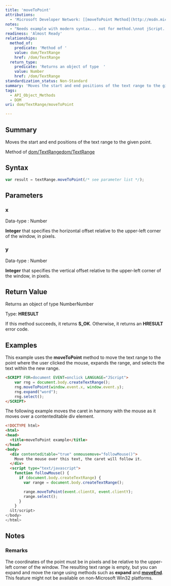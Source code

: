 ```yaml
---
title: 'moveToPoint'
attributions:
  - 'Microsoft Developer Network: [[moveToPoint Method](http://msdn.microsoft.com/en-us/library/ie/ms536632(v=vs.85).aspx) Article]'
notes:
  - "Needs example with modern syntax... not for method.\nnot jScript. added new example,\n\nold example needs replacement."
readiness: 'Almost Ready'
relationships:
  method_of:
    predicate: 'Method of '
    value: dom/TextRange
    href: /dom/TextRange
  return_type:
    predicate: 'Returns an object of type  '
    value: Number
    href: /dom/TextRange
standardization_status: Non-Standard
summary: 'Moves the start and end positions of the text range to the given point.'
tags:
  - API_Object_Methods
  - DOM
uri: dom/TextRange/moveToPoint

---
```

## Summary

Moves the start and end positions of the text range to the given point.

Method of [dom/TextRange](/dom/TextRange)[dom/TextRange](/dom/TextRange)

## Syntax

``` js
var result = textRange.moveToPoint(/* see parameter list */);
```

## Parameters

### x

 Data-type
:   Number

**Integer** that specifies the horizontal offset relative to the upper-left corner of the window, in pixels.

### y

 Data-type
:   Number

**Integer** that specifies the vertical offset relative to the upper-left corner of the window, in pixels.

## Return Value

Returns an object of type NumberNumber

Type: **HRESULT**

If this method succeeds, it returns **S\_OK**. Otherwise, it returns an **HRESULT** error code.

## Examples

This example uses the **moveToPoint** method to move the text range to the point where the user clicked the mouse, expands the range, and selects the text within the new range.

``` html
<SCRIPT FOR=document EVENT=onclick LANGUAGE="JScript">
    var rng = document.body.createTextRange();
    rng.moveToPoint(window.event.x, window.event.y);
    rng.expand("word");
    rng.select();
</SCRIPT>
```

The following example moves the caret in harmony with the mouse as it moves over a contenteditable div element.

``` html
<!DOCTYPE html>
<html>
<head>
  <title>moveToPoint example</title>
</head>
<body>
  <div contenteditable="true" onmousemove="followMouse()">
    Move the mouse over this text, the caret will follow it.
  </div>
  <script type="text/javascript">
    function followMouse() {
      if (document.body.createTextRange) {
        var range = document.body.createTextRange();

        range.moveToPoint(event.clientX, event.clientY);
        range.select();
      }
    }
  &lt/script>
</body>
</html>
```

## Notes

### Remarks

The coordinates of the point must be in pixels and be relative to the upper-left corner of the window. The resulting text range is empty, but you can expand and move the range using methods such as **expand** and [**moveEnd**](/dom/TextRange/moveEnd). This feature might not be available on non-Microsoft Win32 platforms.
